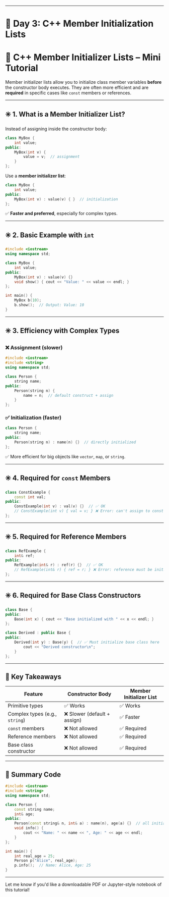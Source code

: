 
---

# 📘 Day 3: C++ Member Initialization Lists

# 📘 C++ Member Initializer Lists – Mini Tutorial

Member initializer lists allow you to initialize class member variables **before** the constructor body executes. They are often more efficient and are **required** in specific cases like `const` members or references.

---

## ✳️ 1. **What is a Member Initializer List?**

Instead of assigning inside the constructor body:

```cpp
class MyBox {
    int value;
public:
    MyBox(int v) {
        value = v;  // assignment
    }
};
```

Use a **member initializer list**:

```cpp
class MyBox {
    int value;
public:
    MyBox(int v) : value(v) { }  // initialization
};
```

✅ **Faster and preferred**, especially for complex types.

---

## ✳️ 2. **Basic Example with `int`**

```cpp
#include <iostream>
using namespace std;

class MyBox {
    int value;
public:
    MyBox(int v) : value(v) {}
    void show() { cout << "Value: " << value << endl; }
};

int main() {
    MyBox b(10);
    b.show();  // Output: Value: 10
}
```

---

## ✳️ 3. **Efficiency with Complex Types**

### ❌ Assignment (slower)

```cpp
#include <iostream>
#include <string>
using namespace std;

class Person {
    string name;
public:
    Person(string n) {
        name = n;  // default construct + assign
    }
};
```

### ✅ Initialization (faster)

```cpp
class Person {
    string name;
public:
    Person(string n) : name(n) {}  // directly initialized
};
```

✅ More efficient for big objects like `vector`, `map`, or `string`.

---

## ✳️ 4. **Required for `const` Members**

```cpp
class ConstExample {
    const int val;
public:
    ConstExample(int v) : val(v) {}  // ✅ OK
    // ConstExample(int v) { val = v; } ❌ Error: can't assign to const
};
```

---

## ✳️ 5. **Required for Reference Members**

```cpp
class RefExample {
    int& ref;
public:
    RefExample(int& r) : ref(r) {}  // ✅ OK
    // RefExample(int& r) { ref = r; } ❌ Error: reference must be initialized
};
```

---

## ✳️ 6. **Required for Base Class Constructors**

```cpp
class Base {
public:
    Base(int x) { cout << "Base initialized with " << x << endl; }
};

class Derived : public Base {
public:
    Derived(int y) : Base(y) {  // ✅ Must initialize base class here
        cout << "Derived constructor\n";
    }
};
```

---

## 🧠 Key Takeaways

| Feature                        | Constructor Body            | Member Initializer List |
| ------------------------------ | --------------------------- | ----------------------- |
| Primitive types                | ✅ Works                     | ✅ Works                 |
| Complex types (e.g., `string`) | ❌ Slower (default + assign) | ✅ Faster                |
| `const` members                | ❌ Not allowed               | ✅ Required              |
| Reference members              | ❌ Not allowed               | ✅ Required              |
| Base class constructor         | ❌ Not allowed               | ✅ Required              |

---

## 🧪 Summary Code

```cpp
#include <iostream>
#include <string>
using namespace std;

class Person {
    const string name;
    int& age;
public:
    Person(const string& n, int& a) : name(n), age(a) {}  // all initialized properly
    void info() {
        cout << "Name: " << name << ", Age: " << age << endl;
    }
};

int main() {
    int real_age = 25;
    Person p("Alice", real_age);
    p.info();  // Name: Alice, Age: 25
}
```

---

Let me know if you'd like a downloadable PDF or Jupyter-style notebook of this tutorial!
